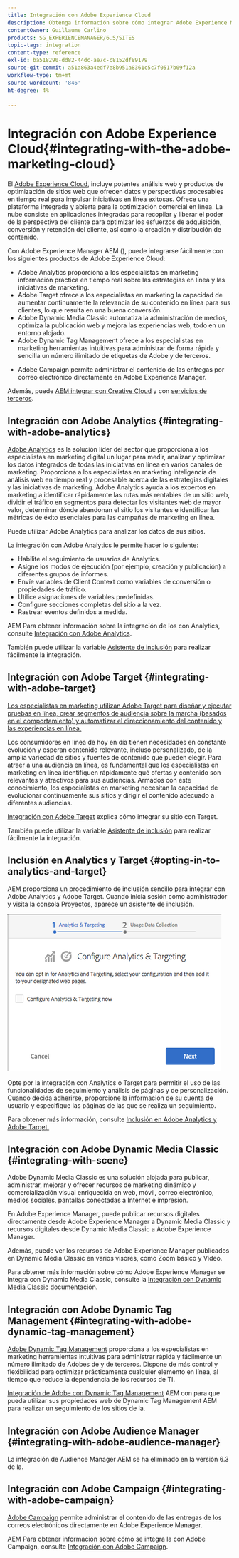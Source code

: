 ```yaml
---
title: Integración con Adobe Experience Cloud
description: Obtenga información sobre cómo integrar Adobe Experience Manager con Adobe Experience Cloud.
contentOwner: Guillaume Carlino
products: SG_EXPERIENCEMANAGER/6.5/SITES
topic-tags: integration
content-type: reference
exl-id: ba518290-dd82-44dc-ae7c-c8152df89179
source-git-commit: a51a863a4edf7e8b951a8361c5c7f0517b09f12a
workflow-type: tm+mt
source-wordcount: '846'
ht-degree: 4%

---
```


# Integración con Adobe Experience Cloud{#integrating-with-the-adobe-marketing-cloud}

El [Adobe Experience Cloud](https://business.adobe.com/products/marketing-cloud/main.html), incluye potentes análisis web y productos de optimización de sitios web que ofrecen datos y perspectivas procesables en tiempo real para impulsar iniciativas en línea exitosas. Ofrece una plataforma integrada y abierta para la optimización comercial en línea. La nube consiste en aplicaciones integradas para recopilar y liberar el poder de la perspectiva del cliente para optimizar los esfuerzos de adquisición, conversión y retención del cliente, así como la creación y distribución de contenido.

Con Adobe Experience Manager AEM (), puede integrarse fácilmente con los siguientes productos de Adobe Experience Cloud:

* Adobe Analytics proporciona a los especialistas en marketing información práctica en tiempo real sobre las estrategias en línea y las iniciativas de marketing.
* Adobe Target ofrece a los especialistas en marketing la capacidad de aumentar continuamente la relevancia de su contenido en línea para sus clientes, lo que resulta en una buena conversión.
* Adobe Dynamic Media Classic automatiza la administración de medios, optimiza la publicación web y mejora las experiencias web, todo en un entorno alojado.
* Adobe Dynamic Tag Management ofrece a los especialistas en marketing herramientas intuitivas para administrar de forma rápida y sencilla un número ilimitado de etiquetas de Adobe y de terceros.
<!-- Search&Promote is end of life as of September 1, 2022 * Adobe Search&Promote gives marketers the ability to control and optimize the search results on their sites. -->
* Adobe Campaign permite administrar el contenido de las entregas por correo electrónico directamente en Adobe Experience Manager.

Además, puede [AEM integrar con Creative Cloud](/help/assets/aem-cc-integration-best-practices.md) y con [servicios de terceros](/help/sites-administering/third-party-services.md).

## Integración con Adobe Analytics {#integrating-with-adobe-analytics}

[Adobe Analytics](https://business.adobe.com/products/analytics/adobe-analytics.html) es la solución líder del sector que proporciona a los especialistas en marketing digital un lugar para medir, analizar y optimizar los datos integrados de todas las iniciativas en línea en varios canales de marketing. Proporciona a los especialistas en marketing inteligencia de análisis web en tiempo real y procesable acerca de las estrategias digitales y las iniciativas de marketing. Adobe Analytics ayuda a los expertos en marketing a identificar rápidamente las rutas más rentables de un sitio web, dividir el tráfico en segmentos para detectar los visitantes web de mayor valor, determinar dónde abandonan el sitio los visitantes e identificar las métricas de éxito esenciales para las campañas de marketing en línea.

Puede utilizar Adobe Analytics para analizar los datos de sus sitios.

La integración con Adobe Analytics le permite hacer lo siguiente:

* Habilite el seguimiento de usuarios de Analytics.
* Asigne los modos de ejecución (por ejemplo, creación y publicación) a diferentes grupos de informes.
* Envíe variables de Client Context como variables de conversión o propiedades de tráfico.
* Utilice asignaciones de variables predefinidas.
* Configure secciones completas del sitio a la vez.
* Rastrear eventos definidos a medida.

AEM Para obtener información sobre la integración de los con Analytics, consulte [Integración con Adobe Analytics](/help/sites-administering/adobeanalytics.md).

También puede utilizar la variable [Asistente de inclusión](/help/sites-administering/opt-in.md) para realizar fácilmente la integración.

## Integración con Adobe Target {#integrating-with-adobe-target}

[Los especialistas en marketing utilizan Adobe Target para diseñar y ejecutar pruebas en línea, crear segmentos de audiencia sobre la marcha (basados en el comportamiento) y automatizar el direccionamiento del contenido y las experiencias en línea.](https://business.adobe.com/products/target/adobe-target.html)

Los consumidores en línea de hoy en día tienen necesidades en constante evolución y esperan contenido relevante, incluso personalizado, de la amplia variedad de sitios y fuentes de contenido que pueden elegir. Para atraer a una audiencia en línea, es fundamental que los especialistas en marketing en línea identifiquen rápidamente qué ofertas y contenido son relevantes y atractivos para sus audiencias. Armados con este conocimiento, los especialistas en marketing necesitan la capacidad de evolucionar continuamente sus sitios y dirigir el contenido adecuado a diferentes audiencias.

[Integración con Adobe Target](/help/sites-administering/target.md) explica cómo integrar su sitio con Target.

También puede utilizar la variable [Asistente de inclusión](/help/sites-administering/opt-in.md) para realizar fácilmente la integración.

## Inclusión en Analytics y Target {#opting-in-to-analytics-and-target}

AEM proporciona un procedimiento de inclusión sencillo para integrar con Adobe Analytics y Adobe Target. Cuando inicia sesión como administrador y visita la consola Proyectos, aparece un asistente de inclusión.

![chlimage_1-107](assets/chlimage_1-107a.png)

Opte por la integración con Analytics o Target para permitir el uso de las funcionalidades de seguimiento y análisis de páginas y de personalización. Cuando decida adherirse, proporcione la información de su cuenta de usuario y especifique las páginas de las que se realiza un seguimiento.

Para obtener más información, consulte [Inclusión en Adobe Analytics y Adobe Target.](/help/sites-administering/opt-in.md)

## Integración con Adobe Dynamic Media Classic {#integrating-with-scene}

Adobe Dynamic Media Classic es una solución alojada para publicar, administrar, mejorar y ofrecer recursos de marketing dinámico y comercialización visual enriquecida en web, móvil, correo electrónico, medios sociales, pantallas conectadas a Internet e impresión.

En Adobe Experience Manager, puede publicar recursos digitales directamente desde Adobe Experience Manager a Dynamic Media Classic y recursos digitales desde Dynamic Media Classic a Adobe Experience Manager.

Además, puede ver los recursos de Adobe Experience Manager publicados en Dynamic Media Classic en varios visores, como Zoom básico y Vídeo.

Para obtener más información sobre cómo Adobe Experience Manager se integra con Dynamic Media Classic, consulte la [Integración con Dynamic Media Classic](/help/sites-administering/scene7.md) documentación.

## Integración con Adobe Dynamic Tag Management {#integrating-with-adobe-dynamic-tag-management}

[Adobe Dynamic Tag Management](https://business.adobe.com/products/experience-platform/adobe-experience-platform.html) proporciona a los especialistas en marketing herramientas intuitivas para administrar rápida y fácilmente un número ilimitado de Adobes de y de terceros. Dispone de más control y flexibilidad para optimizar prácticamente cualquier elemento en línea, al tiempo que reduce la dependencia de los recursos de TI.

[Integración de Adobe con Dynamic Tag Management](/help/sites-administering/dtm.md) AEM con para que pueda utilizar sus propiedades web de Dynamic Tag Management AEM para realizar un seguimiento de los sitios de la.

## Integración con Adobe Audience Manager {#integrating-with-adobe-audience-manager}

La integración de Audience Manager AEM se ha eliminado en la versión 6.3 de la.

<!-- Search&Promote is end of life as of September 1, 2022 ## Integrating with Search&Promote {#integrating-with-search-promote} -->

<!-- Search&Promote is end of life as of September 1, 2022 Adobe Search&Promote enables marketers to optimizehow visitors browse, find, compare, and select relevant products and content on web and mobile sites. Businesses can easily promote priority items based on business objectives and visitor intent, as well as automate merchandising and promotions activity via KPI-based triggers or metrics. -->

<!-- Search&Promote is end of life as of September 1, 2022 Adobe Search&Promote is a reliable and scalable hosted site search application, capable of scaling to millions of pages or products, for heavily visited online businesses ranging from retail to news sites. It offers unprecedented levels of marketer control and metrics-based relevance. -->

<!-- Search&Promote is end of life as of September 1, 2022 For information about integrating AEM and Search&Promote, see [Integrating with Adobe Search&Promote](/help/sites-administering/search-and-promote.md). -->

## Integración con Adobe Campaign {#integrating-with-adobe-campaign}

[Adobe Campaign](https://business.adobe.com/products/campaign/adobe-campaign.html) permite administrar el contenido de las entregas de los correos electrónicos directamente en Adobe Experience Manager.

AEM Para obtener información sobre cómo se integra la con Adobe Campaign, consulte [Integración con Adobe Campaign](/help/sites-administering/campaignstandard.md).